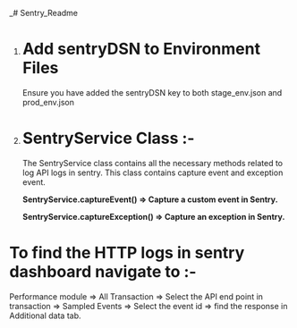 _# Sentry_Readme

1. # Add sentryDSN to Environment Files
   Ensure you have added the sentryDSN key to both stage_env.json and prod_env.json

2. #  SentryService Class :-
   The SentryService class contains all the necessary methods related to log API logs in sentry.
   This class contains capture event and exception event.

   **SentryService.captureEvent() => Capture a custom event in Sentry.**

   **SentryService.captureException() => Capture an exception in Sentry.**


#  To find the HTTP logs in sentry dashboard navigate to :- 
   Performance module => All Transaction => 
   Select the API end point in transaction => Sampled Events =>
   Select the event id => find the response in Additional data tab.